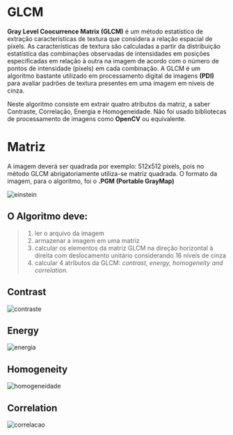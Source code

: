 # GLCM

**Gray Level Coocurrence Matrix (GLCM)** é um método estatístico de extração características de textura que considera a relação espacial de pixels. As características de textura são calculadas a partir da distribuição estatística das combinações observadas de intensidades em posições especificadas em relação à outra na imagem de acordo com o número de pontos de intensidade (pixels) em cada combinação. A GLCM é um algoritmo bastante utilizado em processamento digital de imagens **(PDI)** para avaliar padrões de textura presentes em uma imagem em níveis de cinza.  

Neste algoritmo consiste em extrair quatro atributos da matriz, a saber Contraste, Correlação, Energia e Homogeneidade. Não foi usado bibliotecas de processamento de imagens como **OpenCV** ou equivalente.

# Matriz
A imagem deverá ser quadrada por exemplo: 512x512 pixels, pois no método GLCM abrigatoriamente utiliza-se matriz quadrada. O formato da imagem, para o algoritmo, foi o **.PGM (Portable GrayMap)**  

![einstein](https://user-images.githubusercontent.com/17646546/27186139-cf19b10e-51bd-11e7-878e-c14a9edb6ce5.GIF)

## O Algoritmo deve:
> 1) ler o arquivo da imagem 
> 2) armazenar a imagem em uma matriz
> 3) calcular os elementos da matriz GLCM na direção horizontal à direita com deslocamento unitário considerando 16 níveis de cinza
> 4) calcular 4 atributos da GLCM: *contrast, energy, homogeneity and correlation.*  

## Contrast
![contraste](https://user-images.githubusercontent.com/17646546/27185197-f833c848-51ba-11e7-90ee-7a83969a2b2c.png)

## Energy
![energia](https://user-images.githubusercontent.com/17646546/27185241-21795f56-51bb-11e7-8fd4-05426089c1aa.png) 

## Homogeneity
![homogeneidade](https://user-images.githubusercontent.com/17646546/27185271-36ecb1bc-51bb-11e7-8423-5a93a7131ecf.png)

## Correlation
![correlacao](https://user-images.githubusercontent.com/17646546/27185290-438f735a-51bb-11e7-84ea-9983535c046b.png)
